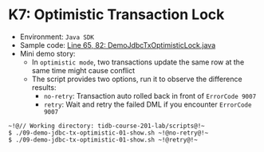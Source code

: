# K7: Optimistic Transaction Lock
+ Environment: `Java SDK`
+ Sample code:
[Line 65, 82: DemoJdbcTxOptimisticLock.java](https://github.com/pingcap/tidb-course-201-lab/blob/master/scripts/DemoJdbcTxOptimisticLock.java)
+ Mini demo story:
  + In `optimistic mode`, two transactions update the same row at the same time might cause conflict
  + The script provides two options, run it to observe the difference results: 
    + `no-retry`: Transaction auto rolled back in front of `ErrorCode 9007` 
    + `retry`: Wait and retry the failed DML if you encounter `ErrorCode 9007` 
```
~!@// Working directory: tidb-course-201-lab/scripts@!~
$ ./09-demo-jdbc-tx-optimistic-01-show.sh ~!@no-retry@!~
$ ./09-demo-jdbc-tx-optimistic-01-show.sh ~!@retry@!~

```
